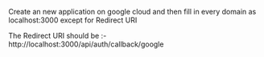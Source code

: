  Create an new application on google cloud and then fill in every domain as localhost:3000 except for Redirect URI

 The Redirect URI should be :- http://localhost:3000/api/auth/callback/google